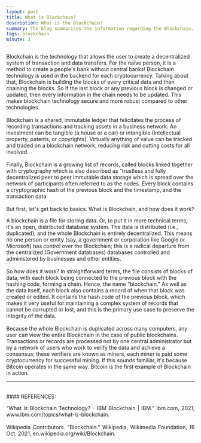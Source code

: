 ```yaml
---
layout: post
title: What is Blockchain?
description: What is the Blockchain?
summary: The blog summarises the information regarding the Blockchain. 
tags: blockchain
minute: 3
---
```

<p style='text-align: justify;'> 

Blockchain is the technology that allows the user to create a decentralized system of transaction and data transfers. For the naïve person, it is a method to create a people's bank without central banks! Blockchain technology is used in the backend for each cryptocurrency. Talking about that, Blockchain is building the blocks of every critical data and then chaining the blocks. So if the last block or any previous block is changed or updated, then every information in the chain needs to be updated. This makes blockchain technology secure and more robust compared to other technologies.
<br>
<br>
Blockchain is a shared, immutable ledger that felicitates the process of recording transactions and tracking assets in a business network. An investment can be tangible (a house or a car) or intangible (Intellectual property, patents, or copyrights). Virtually anything of value can be tracked and traded on a blockchain network, reducing risk and cutting costs for all involved.
<br>
<br>
Finally, Blockchain is a growing list of records, called blocks linked together with cryptography which is also described as "trustless and fully decentralized peer to peer immutable data storage which is spread over the network of participants often referred to as the nodes. Every block contains a cryptographic hash of the previous block and the timestamp, and the transaction data. 
<br>
<br>
But first, let's get back to basics. What is Blockchain, and how does it work?

A blockchain is a file for storing data. Or, to put it in more technical terms, it's an open, distributed database system. The data is distributed (i.e., duplicated), and the whole Blockchain is entirely decentralized. This means no one person or entity  (say, a government or corporation like Google or Microsoft) has control over the Blockchain;  this is a radical departure from the centralized (Government databases) databases controlled and administered by businesses and other entities.
<br>
<br>
So how does it work? In straightforward terms, the file consists of blocks of data, with each block being connected to the previous block with the hashing code,  forming a chain. Hence, the name "blockchain." As well as the data itself, each block also contains a record of when that block was created or edited. It contains the hash code of the previous block, which makes it very useful for maintaining a complex system of records that cannot be corrupted or lost, and this is the primary use case to preserve the integrity of the data.
<br>
<br>
 Because the whole Blockchain is duplicated across many computers,  any user can view the entire Blockchain in the case of public blockchains. Transactions or records are processed not by one central administrator but by a network of users who work to verify the data and achieve a consensus; these verifiers are known as miners, each miner is paid some cryptocurrency for successful mining. If this sounds familiar, it's because Bitcoin operates in the same way. Bitcoin is the first example of Blockchain in action.

</p>

---

<br>
#### REFERENCES:

<p style='text-align: justify;'> 
“What Is Blockchain Technology? - IBM Blockchain | IBM.” Ibm.com, 2021, www.ibm.com/topics/what-is-blockchain.
<br><br>
‌Wikipedia Contributors. “Blockchain.” Wikipedia, Wikimedia Foundation, 16 Oct. 2021, en.wikipedia.org/wiki/Blockchain.
</p>